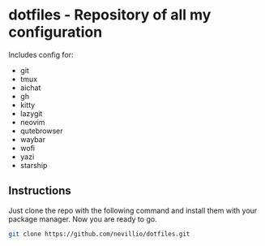 # dotfiles - Repository of all my configuration

Includes config for:

- git
- tmux
- aichat
- gh
- kitty
- lazygit
- neovim
- qutebrowser
- waybar
- wofi
- yazi
- starship

## Instructions
Just clone the repo with the following command and install them with your package manager. Now you are ready to go.

```sh
git clone https://github.com/nevillio/dotfiles.git
```
